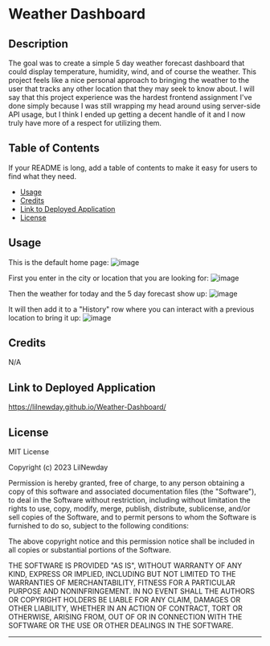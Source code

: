 # Weather Dashboard

## Description

The goal was to create a simple 5 day weather forecast dashboard that could display temperature, humidity, wind, and of course the weather. This project feels like a nice personal approach to bringing the weather to the user that tracks any other location that they may seek to know about. I will say that this project experience was the hardest frontend assignment I've done simply because I was still wrapping my head around using server-side API usage, but I think I ended up getting a decent handle of it and I now truly have more of a respect for utilizing them.

## Table of Contents

If your README is long, add a table of contents to make it easy for users to find what they need.

- [Usage](#usage)
- [Credits](#credits)
- [Link to Deployed Application](#link-to-deployed-application)
- [License](#license)


## Usage

This is the default home page:
![image](https://user-images.githubusercontent.com/115208733/232283498-1024576b-5f02-46fb-995b-7eab9d838522.png)

First you enter in the city or location that you are looking for:
![image](https://user-images.githubusercontent.com/115208733/232283520-d61a2c38-68a6-4456-b4e9-0780cf02c3dc.png)

Then the weather for today and the 5 day forecast show up:
![image](https://user-images.githubusercontent.com/115208733/232283533-c99e1fed-72c0-4854-9122-2f0d4d6563d2.png)

It will then add it to a "History" row where you can interact with a previous location to bring it up:
![image](https://user-images.githubusercontent.com/115208733/232283622-6d1a3a4f-3599-4ae5-a15f-08f7371d53be.png)


## Credits

N/A

## Link to Deployed Application

https://lilnewday.github.io/Weather-Dashboard/

## License

MIT License

Copyright (c) 2023 LilNewday

Permission is hereby granted, free of charge, to any person obtaining a copy
of this software and associated documentation files (the "Software"), to deal
in the Software without restriction, including without limitation the rights
to use, copy, modify, merge, publish, distribute, sublicense, and/or sell
copies of the Software, and to permit persons to whom the Software is
furnished to do so, subject to the following conditions:

The above copyright notice and this permission notice shall be included in all
copies or substantial portions of the Software.

THE SOFTWARE IS PROVIDED "AS IS", WITHOUT WARRANTY OF ANY KIND, EXPRESS OR
IMPLIED, INCLUDING BUT NOT LIMITED TO THE WARRANTIES OF MERCHANTABILITY,
FITNESS FOR A PARTICULAR PURPOSE AND NONINFRINGEMENT. IN NO EVENT SHALL THE
AUTHORS OR COPYRIGHT HOLDERS BE LIABLE FOR ANY CLAIM, DAMAGES OR OTHER
LIABILITY, WHETHER IN AN ACTION OF CONTRACT, TORT OR OTHERWISE, ARISING FROM,
OUT OF OR IN CONNECTION WITH THE SOFTWARE OR THE USE OR OTHER DEALINGS IN THE
SOFTWARE.

---
